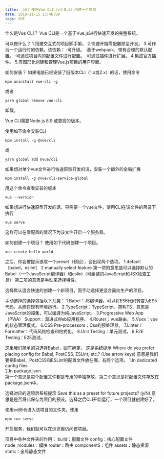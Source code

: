 ```yaml
---
title: （三）使用Vue CLI（v4.0.5）创建一个项目
date: 2019-11-15 13:46:09
tags: VUE
---
```

什么是Vue CLI？
Vue CLI是一个基于Vue.js进行快速开发的完整系统。

可以做什么？
1.搭建交互式的项目脚手架。
2.快速开始零配置原型开发。
3.可作为一个运行时的依赖。该依赖：
·可升级。
·基于webpack，带有合理的默认配置。
·可通过项目内的配置文件进行配置。
·可通过插件进行扩展。
4.集成官方插件。
5.有图形化创建和管理Vue.js项目的用户界面。

如何安装？
如果电脑已经安装了旧版本CLI（1.x或2.x）的话，使用命令
```
npm uninstall vue-cli -g
```
或者
```
yarn global remove vue-cli
```
卸载。

Vue CLI需要Node.js 8.9 或更高的版本。

使用如下命令安装CLI
```
npm install -g @vue/cli
```
或
```
yarn global add @vue/cli
```

如果想对单个vue文件进行快速原型开发的话，安装一个额外的全局扩展
```
npm install -g @vue/cli-service-global
```

用这个命令查看安装的版本
```
vue --version
```

如果想进行快速原型开发的话，只需要一个vue文件，使用CLI在该文件的目录下执行
```
vue serve
```
这样可以在零配置的情况下为该文件开启一个服务器。


如何创建一个项目？
使用如下代码创建一个项目。
```
vue create hello-world
```

之后，你会被提示选取一个preset（预设），会出现两个选项。
1.default（babel，eslint）
2.manually select feature
第一项的意思是可以选择默认的Babel（一个JavaScript编译器）和eslint（可组装的JavaScript和JSX检查工具）
第二项的意思是手动来选择特性。

选择默认适合快速的创建一个新项目，而手动选择更适合面向生产的项目。

手动选择的选择包括以下几类：
1.Babel：JS编译器，可以将ES6代码转变为ES5代码，从而在现有环境运行。
2.TypeScript：TypeScript，简称TS，意思是JavaScript的超集，可以编译为纯JavaScript。
3.Progressive Web App （PWA） Support：渐进式Web应用程序。
4.Router：vue路由。
5.Vuex：vue的状态管理模式。
6.CSS Pre-processors：Css的预处理器。
7.Linter / Formatter：代码风格检查和格式化。
8.Unit Testing：单元测试。
9.E2E Testing：E2E测试。

这里我们简单的只选择Babel，回车确定。
这是系统提示
Where do you prefer placing config for Babel, PostCSS, ESLint, etc.? (Use arrow keys)
意思是我们要把Babel，PostCSS和ESLint的配置文件放在哪，有两个选项。
1.In dedicated config files  
2.In package.json  
第一个意思是每个配置文件都是专用的单独存放，第二个意思是将配置文件存放在package.json中。

选择对应的选项后系统提示
 Save this as a preset for future projects? (y/N)
意思是是否将此保存为项目的预设。选择之后CLI开始运行，一个项目就创建好了。

使用cd命令进入该项目的文件夹，使用
```
npm run serve
```

开启服务，我们就可以在浏览器访问该项目。

项目中各种文件夹的作用：
build：配置文件
config：核心配置文件
node_modules：模块
router：路由
componentS：组件
assets：静态资源
static：全局静态文件